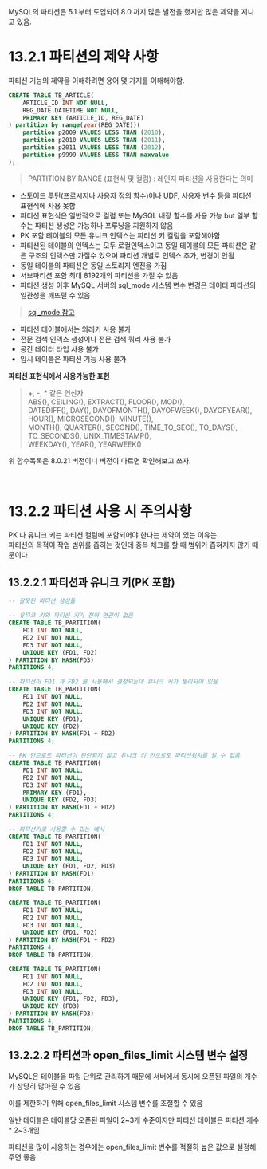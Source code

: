 MySQL의 파티션은 5.1 부터 도입되어 8.0 까지 많은 발전을 했지만 많은 제약을 지니고 있음.

# 13.2.1 파티션의 제약 사항

파티션 기능의 제약을 이해하려면 용어 몇 가지를 이해해야함.

```SQL
CREATE TABLE TB_ARTICLE(
	ARTICLE_ID INT NOT NULL,
    REG_DATE DATETIME NOT NULL,
    PRIMARY KEY (ARTICLE_ID, REG_DATE)
) partition by range(year(REG_DATE))(
	partition p2009 VALUES LESS THAN (2010),
    partition p2010 VALUES LESS THAN (2011),
    partition p2011 VALUES LESS THAN (2012),
    partition p9999 VALUES LESS THAN maxvalue
);
```
> PARTITION BY RANGE (표현식 및 컬럼) : 레인지 파티션을 사용한다는 의미

+ 스토어드 루틴(프로시저나 사용자 정의 함수)이나 UDF, 사용자 변수 등을 파티션 표현식에 사용 못함
+ 파티션 표현식은 일반적으로 컬럼 또는 MySQL 내장 함수를 사용 가능 but 일부 함수는 파티션 생성은 가능하나 프루닝을 지원하지 않음
+ PK 포함 테이블의 모든 유니크 인덱스는 파티션 키 컬럼을 포함해야함
+ 파티션된 테이블의 인덱스는 모두 로컬인덱스이고 동일 테이블의 모든 파티션은 같은 구조의 인덱스만 가질수 있으며 파티션 개별로 인덱스 추가, 변경이 안됨
+ 동일 테이블의 파티션은 동일 스토리지 엔진을 가짐
+ 서브파티션 포함 최대 8192개의 파티션을 가질 수 있음
+ 파티션 생성 이후 MySQL 서버의 sql_mode 시스템 변수 변경은 데이터 파티션의 일관성을 깨뜨릴 수 있음
> [sql_mode 참고](https://medium.com/@su_bak/mysql%EC%9D%98-sql-mode%EC%99%80-%EA%B8%B0%EB%B3%B8-sql-mode%EB%93%A4%EC%9D%B4-%ED%95%98%EB%8A%94-%EC%97%AD%ED%95%A0-b01c09d84cdc)
+ 파티션 테이블에서는 외래키 사용 불가
+ 전문 검색 인덱스 생성이나 전문 검색 쿼리 사용 불가
+ 공간 데이터 타입 사용 불가
+ 임시 테이블은 파티션 기능 사용 불가

**파티션 표현식에서 사용가능한 표현**
> +, -, * 같은 연산자<br>
> ABS(), CEILING(), EXTRACT(), FLOOR(), MOD(),<br>
> DATEDIFF(), DAY(), DAYOFMONTH(), DAYOFWEEK(), DAYOFYEAR(), HOUR(), MICROSECOND(), MINUTE(),<br>
> MONTH(), QUARTER(), SECOND(), TIME_TO_SEC(), TO_DAYS(), TO_SECONDS(), UNIX_TIMESTAMP(),<br>
> WEEKDAY(), YEAR(), YEARWEEK()

위 함수목록은 8.0.21 버전이니 버전이 다르면 확인해보고 쓰자.

<br>

# 13.2.2 파티션 사용 시 주의사항

PK 나 유니크 키는 파티션 컬럼에 포함되어야 한다는 제약이 있는 이유는<br>
파티션의 목적이 작업 범위를 좁히는 것인데 중복 체크를 할 때 범위가 좁혀지지 않기 때문이다.

## 13.2.2.1 파티션과 유니크 키(PK 포함)

```SQL
-- 잘못된 파티션 생성들

-- 유티크 키와 파티션 키가 전혀 연관이 없음
CREATE TABLE TB_PARTITION(
    FD1 INT NOT NULL,
    FD2 INT NOT NULL,
    FD3 INT NOT NULL,
    UNIQUE KEY (FD1, FD2)
) PARTITION BY HASH(FD3)
PARTITIONS 4;

-- 파티션이 FD1 과 FD2 를 사용해서 결정되는데 유니크 키가 분리되어 있음
CREATE TABLE TB_PARTITION(
    FD1 INT NOT NULL,
    FD2 INT NOT NULL,
    FD3 INT NOT NULL,
    UNIQUE KEY (FD1),
    UNIQUE KEY (FD2)
) PARTITION BY HASH(FD1 + FD2)
PARTITIONS 4;

-- PK 만으로도 파티션이 판단되지 않고 유니크 키 만으로도 파티션위치를 알 수 없음
CREATE TABLE TB_PARTITION(
    FD1 INT NOT NULL,
    FD2 INT NOT NULL,
    FD3 INT NOT NULL,
    PRIMARY KEY (FD1),
    UNIQUE KEY (FD2, FD3)
) PARTITION BY HASH(FD1 + FD2)
PARTITIONS 4;
```

```SQL
-- 파티션키로 사용할 수 있는 예시
CREATE TABLE TB_PARTITION(
    FD1 INT NOT NULL,
    FD2 INT NOT NULL,
    FD3 INT NOT NULL,
    UNIQUE KEY (FD1, FD2, FD3)
) PARTITION BY HASH(FD1)
PARTITIONS 4;
DROP TABLE TB_PARTITION;

CREATE TABLE TB_PARTITION(
    FD1 INT NOT NULL,
    FD2 INT NOT NULL,
    FD3 INT NOT NULL,
    UNIQUE KEY (FD1, FD2)
) PARTITION BY HASH(FD1 + FD2)
PARTITIONS 4;
DROP TABLE TB_PARTITION;

CREATE TABLE TB_PARTITION(
    FD1 INT NOT NULL,
    FD2 INT NOT NULL,
    FD3 INT NOT NULL,
    UNIQUE KEY (FD1, FD2, FD3),
    UNIQUE KEY (FD3)
) PARTITION BY HASH(FD3)
PARTITIONS 4;
DROP TABLE TB_PARTITION;
```

## 13.2.2.2 파티션과 open_files_limit 시스템 변수 설정

MySQL은 테이블을 파일 단위로 관리하기 때문에 서버에서 동시에 오픈된 파일의 개수가 상당히 많아질 수 있음

이를 제한하기 위해 open_files_limit 시스템 변수를 조절할 수 있음

일반 테이블은 테이블당 오픈된 파일이 2~3개 수준이지만 파티션 테이블은 파티션 개수 * 2~3개임

파티션을 많이 사용하는 경우에는 open_files_limit 변수를 적절히 높은 값으로 설정해주면 좋음
